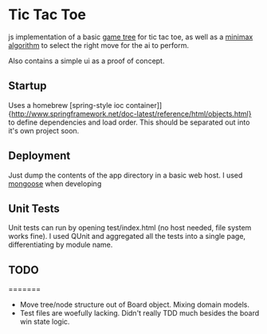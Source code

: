 Tic Tac Toe
====================

js implementation of a basic [game tree](http://en.wikipedia.org/wiki/Game_tree) for 
tic tac toe, as well as a [minimax algorithm](http://en.wikipedia.org/wiki/Minimax) to 
select the right move for the ai to perform.

Also contains a simple ui as a proof of concept.

Startup
--------------------
Uses a homebrew [spring-style ioc container]]{http://www.springframework.net/doc-latest/reference/html/objects.html}
to define dependencies and load order.
This should be separated out into it's own project soon.

Deployment
--------------------
Just dump the contents of the app directory in a basic web host.
I used [mongoose](http://code.google.com/p/mongoose/) when developing

Unit Tests
--------------------
Unit tests can run by opening test/index.html (no host needed, file system works fine).
I used QUnit and aggregated all the tests into a single page, differentiating by module name.

TODO
--------------------
=======
+  Move tree/node structure out of Board object. Mixing domain models.
+  Test files are woefully lacking. Didn't really TDD much 
besides the board win state logic.
